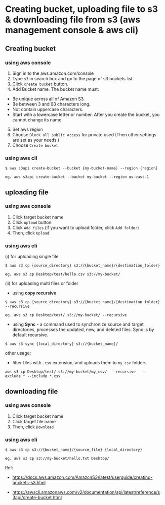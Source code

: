 # Creating bucket, uploading file to s3 & downloading file from s3 (aws management console & aws cli)

## Creating bucket

### using aws console
1. Sign in to the aws.amazon.com/console
2. Type `s3` in search box and go to the page of s3 buckets list.
3. Click `create bucket` button.
4. Add Bucket name. The bucket name must:
  - Be unique across all of Amazon S3.
  - Be between 3 and 63 characters long.
  - Not contain uppercase characters.
  - Start with a lowercase letter or number.
After you create the bucket, you cannot change its name
5. Set aws region
6. Choose `Block all public access` for private used
   (Then other settings are set as your needs.)
7. Choose `Create bucket`

### using aws cli

```
$ aws s3api create-bucket --bucket {my-bucket-name} --region {region}

eg. aws s3api create-bucket --bucket my-bucket --region us-east-1

```

## uploading file

### using aws console
1. Click target bucket name
2. Click `upload` button
3. Click `Add files` (if you want to upload folder, click `Add folder`)
4. Then, click `Upload`

### using aws cli
(i) for uploading single file
```
$ aws s3 cp {source_directory} s3://{bucket_name}/{destination_folder}

eg. aws s3 cp Desktop/test/hello.csv s3://my-bucket/
```

(ii) for uploading multi files or folder
- using <b>copy recursive</b>
```
$ aws s3 cp {source_directory} s3://{bucket_name}/{destination_folder} --recursive

eg. aws s3 cp Desktop/test/ s3://my-bucket/ --recursive
```

- using <b>Sync</b> - a command used to synchronize source and target directories, processes the updated, new, and deleted files. Sync is by default recursive.
```
$ aws s3 sync {local_directory} s3://{bucket_name}/
```

other usage:
- filter files with `.csv` extension, and uploads them to `my_csv` folders
```
aws s3 cp Desktop/test/ s3://my-bucket/my_csv/  --recursive   --exclude * --include *.csv
```

## downloading file

### using aws console
1. Click target bucket name
2. Click target file name
3. Then, click `Download`

### using aws cli
```
$ aws s3 cp s3://{bucket_name}/{source_file} {local_directory}

eg. aws s3 cp s3://my-bucket/hello.txt Desktop/
```

Ref:

- https://docs.aws.amazon.com/AmazonS3/latest/userguide/creating-buckets-s3.html

- https://awscli.amazonaws.com/v2/documentation/api/latest/reference/s3api/create-bucket.html
